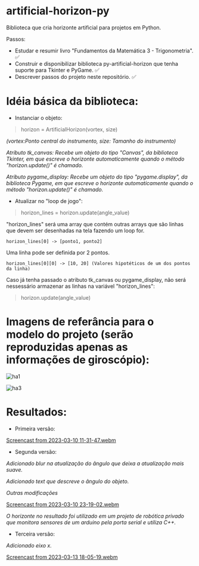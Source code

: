 
# artificial-horizon-py
Biblioteca que cria horizonte artificial para projetos em Python.

Passos:
- Estudar e resumir livro "Fundamentos da Matemática 3 - Trigonometria". ✅
- Construir e disponibilizar biblioteca py-artificial-horizon que tenha suporte para Tkinter e PyGame. ✅
- Descrever passos do projeto neste repositório. ✅

# Idéia básica da biblioteca:
- Instanciar o objeto:

> horizon = ArtificialHorizon(vortex, size)

*(vortex:Ponto central do instrumento, size: Tamanho do instrumento)*

*Atributo tk_canvas: Recebe um objeto do tipo "Canvas", da biblioteca Tkinter, em que escreve o horizonte automaticamente quando o método "horizon.update()" é chamado.*

*Atributo pygame_display: Recebe um objeto do tipo "pygame.display", da biblioteca Pygame, em que escreve o horizonte automaticamente quando o método "horizon.update()" é chamado.*


- Atualizar no "loop de jogo":

> horizon_lines = horizon.update(angle_value)

"horizon_lines" será uma array que contém outras arrays que são linhas que devem ser desenhadas na tela fazendo um loop for.

    horizon_lines[0] -> [ponto1, ponto2]

Uma linha pode ser definida por 2 pontos.

    

    horizon_lines[0][0] -> [10, 20] (Valores hipotéticos de um dos pontos da linha)

Caso já tenha passado o atributo tk_canvas ou pygame_display, não será nessessário armazenar as linhas na variável "horizon_lines":

> horizon.update(angle_value)

# Imagens de referância para o modelo do projeto (serão reproduzidas apenas as informações de giroscópio):

![ha1](https://user-images.githubusercontent.com/89158806/224062091-6abca9c8-db19-4894-a94b-1f9382140de4.png)

![ha3](https://user-images.githubusercontent.com/89158806/224063969-9dd2bca7-63a0-440e-af16-165928e2968f.png)

# Resultados:

- Primeira versão:

[Screencast from 2023-03-10 11-31-47.webm](https://user-images.githubusercontent.com/89158806/224342671-4f923eca-90cc-48aa-9bd3-333cb903c19c.webm)

- Segunda versão: 

*Adicionado blur na atualização do ângulo que deixa a atualização mais suave.*

*Adicionado text que descreve o ângulo do objeto.*

*Outras modificações*

[Screencast from 2023-03-10 23-19-02.webm](https://user-images.githubusercontent.com/89158806/224460282-9708025c-ab3c-4ff3-a1fc-94791316bd6e.webm)

*O horizonte no resultado foi utilizado em um projeto de robótica privado que monitora sensores de um arduino pela porta serial e utiliza C++.*

- Terceira versão:

*Adicionado eixo x.*

[Screencast from 2023-03-13 18-05-19.webm](https://user-images.githubusercontent.com/89158806/224832443-1b812237-da87-4367-8e88-acf45553ff89.webm)


